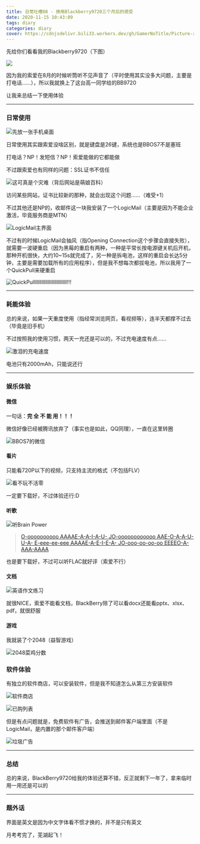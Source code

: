 ```yaml
---
title: 日常吐槽08 - 换用Blackberry9720三个月后的感受
date: 2020-11-15 10:43:09
tags: diary
categories: diary
cover: https://cdnjsdelivr.bili33.workers.dev/gh/GamerNoTitle/Picture-repo-v1@master/img/diary8/cover.jpg
---
```


先给你们看看我的Blackberry9720（下图）

![](https://cdnjsdelivr.bili33.workers.dev/gh/GamerNoTitle/Picture-repo-v1@master/img/diary8/BB.jpg)

因为我的索爱在8月的时候听筒听不见声音了（平时使用其实没多大问题，主要是打电话……），所以我就换上了这台高一同学给的BB9720

让我来总结一下使用体验

---

### 日常使用

![先放一张手机桌面](https://cdnjsdelivr.bili33.workers.dev/gh/GamerNoTitle/Picture-repo-v1@master/img/diary8/Screen_20201026_220918.jpg)

日常使用其实跟索爱没啥区别，就是键盘是26键，系统也是BBOS7不是塞班

打电话？NP！发短信？NP！索爱能做的它都能做

不过跟索爱也有同样的问题：SSL证书不信任

![这可真是个灾难（背后网站是萌娘百科）](https://cdnjsdelivr.bili33.workers.dev/gh/GamerNoTitle/Picture-repo-v1@master/img/diary8/Screen_20201006_221644.jpg)

访问某些网站，证书比较新的那种，就会出现这个问题……（难受+1）

不过其他还是NP的，收邮件这一块我安装了一个LogicMail（主要是因为不能企业激活，毕竟服务商是MTN）

![LogicMail主界面](https://cdnjsdelivr.bili33.workers.dev/gh/GamerNoTitle/Picture-repo-v1@master/img/diary8/Screen_20201115_110122.jpg)

不过有的时候LogicMail会抽风（指Opening Connection这个步骤会直接失败），就需要一波硬重启（因为黑莓的重启有两种，一种是平常长按电源键关机后开机，那种开机很快，大约10~15s就完成了，另一种是拆电池，这样的重启会长达5分钟，主要是需要加载所有的应用程序），但是我不想每次都拔电池，所以我用了一个QuickPull来硬重启

![QuickPulllllllllllllllllllllllllll!!!](https://cdnjsdelivr.bili33.workers.dev/gh/GamerNoTitle/Picture-repo-v1@master/img/diary8/Screen_20201115_103818.jpg)

---

### 耗能体验

总的来说，如果一天重度使用（指经常浏览网页，看视频等），连半天都撑不过去（毕竟是旧手机）

不过按照我的使用习惯，两天一充还是可以的，不过充电速度有点……

![激泪的充电速度](https://cdnjsdelivr.bili33.workers.dev/gh/GamerNoTitle/Picture-repo-v1@master/img/diary8/Screen_20201115_103757.jpg)

电池只有2000mAh，只能说还行

---

### 娱乐体验

#### 微信

一句话：**完 全 不 能 用！！！**

微信好像已经被腾讯放弃了（事实也是如此，QQ同理），一直在这里转圈

![BBOS7的微信](https://cdnjsdelivr.bili33.workers.dev/gh/GamerNoTitle/Picture-repo-v1@master/img/diary8/Screen_20201115_103746.jpg)

#### 看片

只能看720P以下的视频，只支持主流的格式（不包括FLV）

![看不玩不活零](https://cdnjsdelivr.bili33.workers.dev/gh/GamerNoTitle/Picture-repo-v1@master/img/diary8/Screen_20201115_104033.jpg)

一定要下载好，不过体验还行:D

#### 听歌

![听Brain Power](https://cdnjsdelivr.bili33.workers.dev/gh/GamerNoTitle/Picture-repo-v1@master/img/diary8/Screen_20201115_103722.jpg)

> [O-oooooooooo AAAAE-A-A-I-A-U- JO-oooooooooooo AAE-O-A-A-U-U-A- E-eee-ee-eee AAAAE-A-E-I-E-A- JO-ooo-oo-oo-oo EEEEO-A-AAA-AAAA](https://zh.moegirl.org.cn/Brain_Power)

也是要下载好，不过可以听FLAC就好评（索爱不行）

#### 文档

![英语作文练习](https://cdnjsdelivr.bili33.workers.dev/gh/GamerNoTitle/Picture-repo-v1@master/img/diary8/Screen_20201115_104052.jpg)

就很NICE，索爱不能看文档，BlackBerry除了可以看docx还能看pptx、xlsx、pdf，就很舒服

#### 游戏

我就装了个2048（益智游戏）

![2048菜鸡分数](https://cdnjsdelivr.bili33.workers.dev/gh/GamerNoTitle/Picture-repo-v1@master/img/diary8/Screen_20201115_11204.jpg)

### 软件体验

有独立的软件商店，可以安装软件，但是我不知道怎么从第三方安装软件

![软件商店](https://cdnjsdelivr.bili33.workers.dev/gh/GamerNoTitle/Picture-repo-v1@master/img/diary8/Screen_20201115_111555.jpg)

![已购列表](https://cdnjsdelivr.bili33.workers.dev/gh/GamerNoTitle/Picture-repo-v1@master/img/diary8/Screen_20201115_111637.jpg)

但是有点问题就是，免费软件有广告，会推送到邮件客户端里面（不是LogicMail，是内置的那个邮件客户端）

![垃圾广告](https://cdnjsdelivr.bili33.workers.dev/gh/GamerNoTitle/Picture-repo-v1@master/img/diary8/Screen_20201112_063546.jpg)

---

### 总结

总的来说，BlackBerry9720给我的体验还算不错，反正就剩下一年了，拿来临时用一用还是可以的

---

### 题外话

界面是英文是因为中文字体看不惯才换的，并不是只有英文

月考考完了，芜湖起飞！